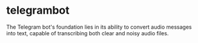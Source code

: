 # telegrambot

The Telegram bot's foundation lies in its ability to convert audio messages into text, capable of transcribing both clear and noisy audio files.
